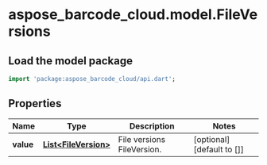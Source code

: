 # aspose_barcode_cloud.model.FileVersions

## Load the model package
```dart
import 'package:aspose_barcode_cloud/api.dart';
```

## Properties
Name | Type | Description | Notes
---- | ---- | ----------- | -----
**value** | [**List&lt;FileVersion&gt;**](FileVersion.md) | File versions FileVersion. | [optional] [default to []]

